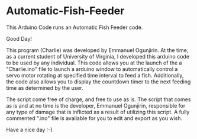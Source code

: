 # Automatic-Fish-Feeder

This Arduino Code runs an Automatic Fish Feeder code.

Good Day!

This program (Charlie) was developed by Emmanuel Ogunjirin. At the time, as a current student of University of Virginia, 
I developed this arduino code to be used by any individual. This code allows you at the launch of the a "Charlie.ino" file to 
launch a arduino window to automatically control a servo motor rotating at specified time interval to feed a fish. Additionally, 
the code also allows you to display the countdown timer to the next feeding time as determined by the user. 

The script come free of charge, and free to use as is. The script that comes as is and at no time is the developer, Emmanuel 
Ogunjirin, responsible for any type of damage that is inflicted as a result of utilizing this script. A fully commented ".ino" 
file is available for you to edit and export as you wish.

Have a nice day :-)
